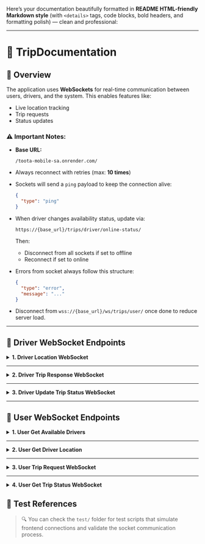 Here’s your documentation beautifully formatted in **README HTML-friendly Markdown style** (with `<details>` tags, code blocks, bold headers, and formatting polish) — clean and professional:

---

# 🚗 TripDocumentation

## 📌 Overview
The application uses **WebSockets** for real-time communication between users, drivers, and the system. This enables features like:

- Live location tracking  
- Trip requests  
- Status updates  

### ⚠️ Important Notes:

- **Base URL:**  
  ```
  /toota-mobile-sa.onrender.com/
  ```
- Always reconnect with retries (max: **10 times**)  
- Sockets will send a `ping` payload to keep the connection alive:
  ```json
  {
    "type": "ping"
  }
  ```
- When driver changes availability status, update via:  
  ```
  https://{base_url}/trips/driver/online-status/
  ```  
  Then:
  - Disconnect from all sockets if set to offline  
  - Reconnect if set to online  

- Errors from socket always follow this structure:
  ```json
  {
    "type": "error",
    "message": "..."
  }
  ```

- Disconnect from `wss://{base_url}/ws/trips/user/` once done to reduce server load.

---

## 🧭 Driver WebSocket Endpoints

<details>
<summary><strong>1. Driver Location WebSocket</strong></summary>

- **URL:**  
  `wss://{base_url}/ws/trips/driver/location/`

- **Purpose:**  
  Updates the driver's location in real-time

- **Authentication:**  
  Driver only

- **Instruction:**  
  - Use Google Maps API to extract coordinates  
  - Send coordinates every **30 seconds**  
  - **Driver must be online**, else connection fails

- **Send Format:**
  ```json
  {
    "latitude": float,
    "longitude": float
  }
  ```

- **Response Format:**
  ```json
  {
    "type": "driver_location_update",
    "message": "location updated successfully"
  }
  ```

</details>

---

<details>
<summary><strong>2. Driver Trip Response WebSocket</strong></summary>

- **URL:**  
  `wss://{base_url}/ws/trips/driver/`

- **Purpose:**  
  Driver receives and responds to trip requests in real time

- **Authentication:**  
  Driver only

- **Instructions:**
  - Driver must be online  
  - Wait for a trip request with type `new_trip_request`:

  ```json
  {
    "type": "new_trip_request",
    "data": {
      "trip_id": "...",
      "pickup": "...",
      "destination": "...",
      "vehicle_type": "...",
      "load_description": "...",
      "user_info": {
        "id": "...",
        "name": "...",
        "phone": "..."
      },
      "payment_info": {
        "payment_method": "...",
        "payment_status": "success/pending",
        "amount": float,
        "currency": "..."
      }
    }
  }
  ```

  - Respond within **30 seconds**, or lose the trip

- **Send Format:**
  ```json
  {
    "trip_id": "...",
    "driver_response": "accept" | "reject"
  }
  ```

- **Receive Format:**
  - If **rejected**:
    ```json
    {
      "type": "trip_rejected",
      "message": "Trip {trip_id} rejected"
    }
    ```
  - If **accepted**:
    ```json
    {
      "type": "trip_status_update",
      "message": "..."
    }
    ```

</details>

---

<details>
<summary><strong>3. Driver Update Trip Status WebSocket</strong></summary>

- **URL:**  
  `wss://{base_url}/ws/trips/driver/status/<str:trip_id>/`

- **Purpose:**  
  Driver updates the trip status in real time

- **Authentication:**  
  Driver only

- **Instruction:**  
  Driver must be online

- **Send Format:**
  ```json
  {
    "trip_id": "...",
    "status": "in progress" | "arrived at pickup" | "completed" | "cancelled" | "arrived at destination" | "picked up"
  }
  ```

- **Receive Format:**
  - If **payment method is cash and not yet paid**:
    ```json
    {
      "type": "trip_payment_update",
      "message": "..."
    }
    ```
  - Else:
    ```json
    {
      "type": "trip_status_update",
      "message": "..."
    }
    ```

</details>

---

## 👥 User WebSocket Endpoints

<details>
<summary><strong>1. User Get Available Drivers</strong></summary>

- **URL:**  
  `wss://{base_url}/ws/trips/drivers/all/`

- **Purpose:**  
  User fetches nearby drivers based on their current location

- **Authentication:**  
  User only

- **Instruction:**  
  - Use Google Maps API to extract user's current location  
  - Send coordinates to socket

- **Send Format:**
  ```json
  {
    "user_latitude": float,
    "user_longitude": float
  }
  ```

- **Receive Format:**
  - If no drivers:
    ```json
    {
      "type": "nearest_drivers",
      "nearest_drivers": []
    }
    ```

  - Else:
    ```json
    {
      "type": "nearest_drivers",
      "nearest_drivers": [
        {
          "driver": {
            "id": "...",
            "name": "...",
            "email": "...",
            "phone": "...",
            "vehicle_type": "...",
            "rating": float,
            "latitude": float,
            "longitude": float,
            "is_available": true,
            "profile_pic": "...",
            "car_images": ["...", "..."],
            "number_plate": "..."
          },
          "route_data": {
            "distance": "e.g. 850m or 2.1km",
            "duration": "e.g. 5 mins"
          }
        }
      ]
    }
    ```

</details>

---

<details>
<summary><strong>2. User Get Driver Location</strong></summary>

- **URL:**  
  `wss://{base_url}/ws/trips/user/location/<str:driver_id>/`

- **Purpose:**  
  User subscribes to a driver’s real-time location

- **Authentication:**  
  User only

- **Instruction:**  
  Use Google Maps API to get the user’s current coordinates

- **Send Format:**
  ```json
  {
    "user_latitude": float,
    "user_longitude": float
  }
  ```

- **Receive Format:**
  ```json
  {
    "type": "driver_location_update",
    "id": "...",
    "name": "...",
    "email": "...",
    "phone": "...",
    "vehicle_type": "...",
    "rating": float,
    "latitude": float,
    "longitude": float,
    "is_available": true,
    "profile_pic": "...",
    "car_images": ["...", "..."],
    "number_plate": "...",
    "duration": "...",
    "distance": "..."
  }
  ```

</details>

---

<details>
<summary><strong>3. User Trip Request WebSocket</strong></summary>

- **URL:**  
  `wss://{base_url}/ws/trips/user/`

- **Purpose:**  
  Allows authenticated users to request a trip, confirm a driver, and receive trip updates in real time.

- **Authentication:**  
  User only

- **Instruction:**  
  User must be authenticated

- **Send Format:**  
  - **Create Trip**
    ```json
    {
      "action": "create_trip",
      "vehicle_type": "truck",
      "pickup": "Ikeja, Lagos",
      "destination": "Victoria Island, Lagos",
      "pickup_latitude": 6.6018,
      "pickup_longitude": 3.3515,
      "dest_latitude": 6.4281,
      "dest_longitude": 3.4216,
      "load_description": "Building materials"
    }
    ```

  - **Confirm Driver**
    ```json
    {
      "action": "confirm_driver",
      "trip_id": "trip-uuid",
      "driver_id": "driver-id"
    }
    ```

- **Receive Format:**
  - **On successful trip creation:**
    ```json
    {
      "type": "trip_created",
      "trip_id": "trip-uuid",
      "estimated_fare": 1500.0,
      "distance": 12.5,
      "estimated_time": "25 mins",
      "status": "pending"
    }
    ```

  - **If driver is unavailable:**
    ```json
    {
      "type": "select_new_driver",
      "message": "Driver is not available. Please select another driver.",
      "available_drivers": [ ... ]
    }
    ```

  - **If driver is confirmed and awaiting response:**
    ```json
    {
      "type": "awaiting_driver_response",
      "trip_id": "trip-uuid",
      "status": "pending",
      "driver_info": { ... },
      "payment_info": {
        "payment_method": "card",
        "payment_status": "success",
        "amount": 1500.0,
        "currency": "NGN"
      }
    }
    ```

  - **If driver doesn't respond within timeout:**
    ```json
    {
      "type": "select_new_driver",
      "message": "Driver is not available. Please select another driver.",
      "available_drivers": [ ... ]
    }
    ```

  - **Real-time trip updates if driver accepts:**
    ```json
    {
      "type": "trip_status_update",
      "trip_id": "trip-uuid",
      "status": "accepted"
    }
    ```

</details>

---

<details>
<summary><strong>4. User Get Trip Status WebSocket</strong></summary>

- **URL:**  
  `wss://{base_url}/ws/trips/status/<str:trip_id>/`

- **Purpose:**  
 User gets the trip status in real time

- **Authentication:**  
  User only

- **Instruction:**  
  User must be connected to their ongoing opened trips

- **Send Format:** *None*

- **Receive Format:**
  - If **payment method is cash and not yet paid**:
    ```json
    {
      "type": "trip_payment_update",
      "message": "..."
    }
    ```
  - Else:
    ```json
    {
      "type": "trip_status_update",
      "message": "..."
    }
    ```

</details>


## 📂 Test References

> 🔍 You can check the `test/` folder for test scripts that simulate frontend connections and validate the socket communication process.

